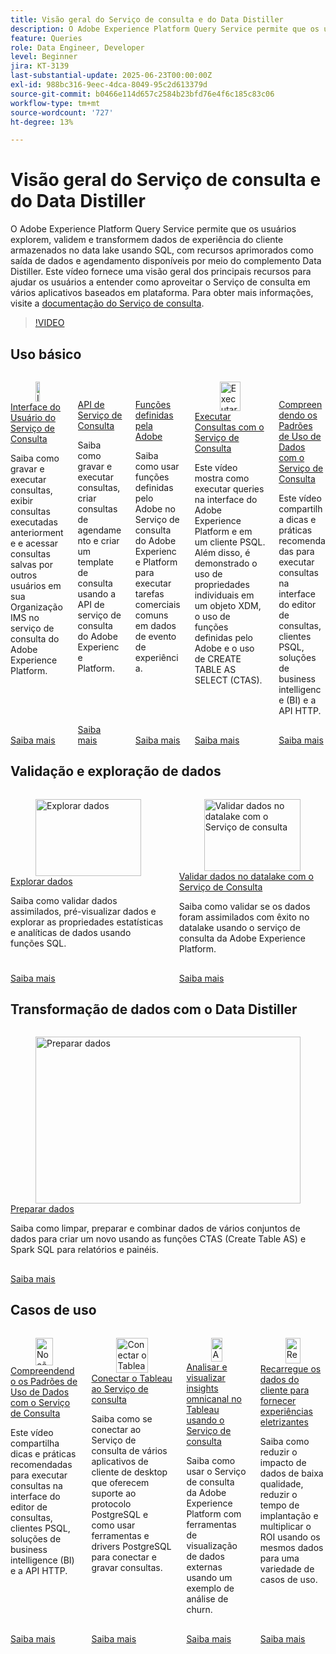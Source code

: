```yaml
---
title: Visão geral do Serviço de consulta e do Data Distiller
description: O Adobe Experience Platform Query Service permite que os usuários explorem, validem e transformem dados de experiência do cliente armazenados no data lake usando SQL, com recursos aprimorados como saída de dados e agendamento disponíveis por meio do complemento Data Distiller. Este vídeo fornece uma visão geral dos principais recursos para ajudar os usuários a entender como aproveitar o Serviço de consulta em vários aplicativos baseados em plataforma.
feature: Queries
role: Data Engineer, Developer
level: Beginner
jira: KT-3139
last-substantial-update: 2025-06-23T00:00:00Z
exl-id: 988bc316-9eec-4dca-8049-95c2d613379d
source-git-commit: b0466e114d657c2584b23bfd76e4f6c185c83c06
workflow-type: tm+mt
source-wordcount: '727'
ht-degree: 13%

---
```


# Visão geral do Serviço de consulta e do Data Distiller

O Adobe Experience Platform Query Service permite que os usuários explorem, validem e transformem dados de experiência do cliente armazenados no data lake usando SQL, com recursos aprimorados como saída de dados e agendamento disponíveis por meio do complemento Data Distiller. Este vídeo fornece uma visão geral dos principais recursos para ajudar os usuários a entender como aproveitar o Serviço de consulta em vários aplicativos baseados em plataforma. Para obter mais informações, visite a [documentação do Serviço de consulta](https://experienceleague.adobe.com/pt-br/docs/experience-platform/query/home).

>[!VIDEO](https://video.tv.adobe.com/v/33187?learn=on&enablevpops&captions=por_br)

## Uso básico

<!-- CARDS
* query-service-ui.md
* query-service-api.md
* adobe-defined-functions.md
* run-queries.md
* understanding-data-usage-patterns-with-query-service.md
-->
<!-- START CARDS HTML - DO NOT MODIFY BY HAND -->
<div class="columns">
    <div class="column is-half-tablet is-half-desktop is-one-third-widescreen" aria-label="Query Service UI">
        <div class="card" style="height: 100%; display: flex; flex-direction: column; height: 100%;">
            <div class="card-image">
                <figure class="image x-is-16by9">
                    <a href="query-service-ui.md" title="Interface do usuário do serviço de consulta" target="_blank" rel="referrer">
                        <img class="is-bordered-r-small" src="https://video.tv.adobe.com/v/333403?format=jpeg&nocache=1740415310696" alt="Interface do usuário do serviço de consulta"
                             style="width: 100%; aspect-ratio: 16 / 9; object-fit: cover; overflow: hidden; display: block; margin: auto;">
                    </a>
                </figure>
            </div>
            <div class="card-content is-padded-small" style="display: flex; flex-direction: column; flex-grow: 1; justify-content: space-between;">
                <div class="top-card-content">
                    <p class="headline is-size-6 has-text-weight-bold">
                        <a href="query-service-ui.md" target="_blank" rel="referrer" title="Interface do usuário do serviço de consulta">Interface do Usuário do Serviço de Consulta</a>
                    </p>
                    <p class="is-size-6">Saiba como gravar e executar consultas, exibir consultas executadas anteriormente e acessar consultas salvas por outros usuários em sua Organização IMS no serviço de consulta do Adobe Experience Platform.</p>
                </div>
                <a href="query-service-ui.md" target="_blank" rel="referrer" class="spectrum-Button spectrum-Button--outline spectrum-Button--primary spectrum-Button--sizeM" style="align-self: flex-start; margin-top: 1rem;">
                    <span class="spectrum-Button-label has-no-wrap has-text-weight-bold">Saiba mais</span>
                </a>
            </div>
        </div>
    </div>
    <div class="column is-half-tablet is-half-desktop is-one-third-widescreen" aria-label="Query Service API">
        <div class="card" style="height: 100%; display: flex; flex-direction: column; height: 100%;">
            <div class="card-image">
                <figure class="image x-is-16by9">
                    <a href="query-service-api.md" title="API do serviço de consulta" target="_blank" rel="referrer">
                        <img class="is-bordered-r-small" src="https://video.tv.adobe.com/v/333700?format=jpeg&nocache=1740415310716" alt="API do serviço de consulta"
                             style="width: 100%; aspect-ratio: 16 / 9; object-fit: cover; overflow: hidden; display: block; margin: auto;">
                    </a>
                </figure>
            </div>
            <div class="card-content is-padded-small" style="display: flex; flex-direction: column; flex-grow: 1; justify-content: space-between;">
                <div class="top-card-content">
                    <p class="headline is-size-6 has-text-weight-bold">
                        <a href="query-service-api.md" target="_blank" rel="referrer" title="API do serviço de consulta">API de Serviço de Consulta</a>
                    </p>
                    <p class="is-size-6">Saiba como gravar e executar consultas, criar consultas de agendamento e criar um template de consulta usando a API de serviço de consulta do Adobe Experience Platform.</p>
                </div>
                <a href="query-service-api.md" target="_blank" rel="referrer" class="spectrum-Button spectrum-Button--outline spectrum-Button--primary spectrum-Button--sizeM" style="align-self: flex-start; margin-top: 1rem;">
                    <span class="spectrum-Button-label has-no-wrap has-text-weight-bold">Saiba mais</span>
                </a>
            </div>
        </div>
    </div>
    <div class="column is-half-tablet is-half-desktop is-one-third-widescreen" aria-label="Adobe Defined Functions">
        <div class="card" style="height: 100%; display: flex; flex-direction: column; height: 100%;">
            <div class="card-image">
                <figure class="image x-is-16by9">
                    <a href="adobe-defined-functions.md" title="Funções definidas pelo Adobe" target="_blank" rel="referrer">
                        <img class="is-bordered-r-small" src="https://video.tv.adobe.com/v/333701?format=jpeg&nocache=1740415310668" alt="Funções definidas pelo Adobe"
                             style="width: 100%; aspect-ratio: 16 / 9; object-fit: cover; overflow: hidden; display: block; margin: auto;">
                    </a>
                </figure>
            </div>
            <div class="card-content is-padded-small" style="display: flex; flex-direction: column; flex-grow: 1; justify-content: space-between;">
                <div class="top-card-content">
                    <p class="headline is-size-6 has-text-weight-bold">
                        <a href="adobe-defined-functions.md" target="_blank" rel="referrer" title="Funções definidas pelo Adobe">Funções definidas pela Adobe</a>
                    </p>
                    <p class="is-size-6">Saiba como usar funções definidas pelo Adobe no Serviço de consulta do Adobe Experience Platform para executar tarefas comerciais comuns em dados de evento de experiência.</p>
                </div>
                <a href="adobe-defined-functions.md" target="_blank" rel="referrer" class="spectrum-Button spectrum-Button--outline spectrum-Button--primary spectrum-Button--sizeM" style="align-self: flex-start; margin-top: 1rem;">
                    <span class="spectrum-Button-label has-no-wrap has-text-weight-bold">Saiba mais</span>
                </a>
            </div>
        </div>
    </div>
    <div class="column is-half-tablet is-half-desktop is-one-third-widescreen" aria-label="Run Queries with Query Service">
        <div class="card" style="height: 100%; display: flex; flex-direction: column; height: 100%;">
            <div class="card-image">
                <figure class="image x-is-16by9">
                    <a href="run-queries.md" title="Executar consultas com o serviço de consulta" target="_blank" rel="referrer">
                        <img class="is-bordered-r-small" src="https://video.tv.adobe.com/v/33393?format=jpeg&nocache=1740415310683&captions=por_br" alt="Executar consultas com o serviço de consulta"
                             style="width: 100%; aspect-ratio: 16 / 9; object-fit: cover; overflow: hidden; display: block; margin: auto;">
                    </a>
                </figure>
            </div>
            <div class="card-content is-padded-small" style="display: flex; flex-direction: column; flex-grow: 1; justify-content: space-between;">
                <div class="top-card-content">
                    <p class="headline is-size-6 has-text-weight-bold">
                        <a href="run-queries.md" target="_blank" rel="referrer" title="Executar consultas com o serviço de consulta">Executar Consultas com o Serviço de Consulta</a>
                    </p>
                    <p class="is-size-6">Este vídeo mostra como executar queries na interface do Adobe Experience Platform e em um cliente PSQL. Além disso, é demonstrado o uso de propriedades individuais em um objeto XDM, o uso de funções definidas pelo Adobe e o uso de CREATE TABLE AS SELECT (CTAS).</p>
                </div>
                <a href="run-queries.md" target="_blank" rel="referrer" class="spectrum-Button spectrum-Button--outline spectrum-Button--primary spectrum-Button--sizeM" style="align-self: flex-start; margin-top: 1rem;">
                    <span class="spectrum-Button-label has-no-wrap has-text-weight-bold">Saiba mais</span>
                </a>
            </div>
        </div>
    </div>
    <div class="column is-half-tablet is-half-desktop is-one-third-widescreen" aria-label="Understanding Data Usage Patterns with Query Service">
        <div class="card" style="height: 100%; display: flex; flex-direction: column; height: 100%;">
            <div class="card-image">
                <figure class="image x-is-16by9">
                    <a href="understanding-data-usage-patterns-with-query-service.md" title="Noções básicas sobre padrões de uso de dados com o serviço de consulta" target="_blank" rel="referrer">
                        <img class="is-bordered-r-small" src="https://video.tv.adobe.com/v/33186?format=jpeg&nocache=1740415310706&captions=por_br" alt="Noções básicas sobre padrões de uso de dados com o serviço de consulta"
                             style="width: 100%; aspect-ratio: 16 / 9; object-fit: cover; overflow: hidden; display: block; margin: auto;">
                    </a>
                </figure>
            </div>
            <div class="card-content is-padded-small" style="display: flex; flex-direction: column; flex-grow: 1; justify-content: space-between;">
                <div class="top-card-content">
                    <p class="headline is-size-6 has-text-weight-bold">
                        <a href="understanding-data-usage-patterns-with-query-service.md" target="_blank" rel="referrer" title="Noções básicas sobre padrões de uso de dados com o serviço de consulta">Compreendendo os Padrões de Uso de Dados com o Serviço de Consulta</a>
                    </p>
                    <p class="is-size-6">Este vídeo compartilha dicas e práticas recomendadas para executar consultas na interface do editor de consultas, clientes PSQL, soluções de business intelligence (BI) e a API HTTP.</p>
                </div>
                <a href="understanding-data-usage-patterns-with-query-service.md" target="_blank" rel="referrer" class="spectrum-Button spectrum-Button--outline spectrum-Button--primary spectrum-Button--sizeM" style="align-self: flex-start; margin-top: 1rem;">
                    <span class="spectrum-Button-label has-no-wrap has-text-weight-bold">Saiba mais</span>
                </a>
            </div>
        </div>
    </div>
</div>
<!-- END CARDS HTML - DO NOT MODIFY BY HAND -->

## Validação e exploração de dados

<!-- CARDS
* explore-data.md
* validate-data-in-the-datalake.md
* 
-->
<!-- START CARDS HTML - DO NOT MODIFY BY HAND -->
<div class="columns">
    <div class="column is-half-tablet is-half-desktop is-one-third-widescreen" aria-label="Explore data">
        <div class="card" style="height: 100%; display: flex; flex-direction: column; height: 100%;">
            <div class="card-image">
                <figure class="image x-is-16by9">
                    <a href="explore-data.md" title="Explorar dados" target="_blank" rel="referrer">
                        <img class="is-bordered-r-small" src="https://video.tv.adobe.com/v/333415?format=jpeg&nocache=1740415312087" alt="Explorar dados"
                             style="width: 100%; aspect-ratio: 16 / 9; object-fit: cover; overflow: hidden; display: block; margin: auto;">
                    </a>
                </figure>
            </div>
            <div class="card-content is-padded-small" style="display: flex; flex-direction: column; flex-grow: 1; justify-content: space-between;">
                <div class="top-card-content">
                    <p class="headline is-size-6 has-text-weight-bold">
                        <a href="explore-data.md" target="_blank" rel="referrer" title="Explorar dados">Explorar dados</a>
                    </p>
                    <p class="is-size-6">Saiba como validar dados assimilados, pré-visualizar dados e explorar as propriedades estatísticas e analíticas de dados usando funções SQL.</p>
                </div>
                <a href="explore-data.md" target="_blank" rel="referrer" class="spectrum-Button spectrum-Button--outline spectrum-Button--primary spectrum-Button--sizeM" style="align-self: flex-start; margin-top: 1rem;">
                    <span class="spectrum-Button-label has-no-wrap has-text-weight-bold">Saiba mais</span>
                </a>
            </div>
        </div>
    </div>
    <div class="column is-half-tablet is-half-desktop is-one-third-widescreen" aria-label="Validate data in the datalake with Query Service">
        <div class="card" style="height: 100%; display: flex; flex-direction: column; height: 100%;">
            <div class="card-image">
                <figure class="image x-is-16by9">
                    <a href="validate-data-in-the-datalake.md" title="Validar dados no datalake com o Serviço de consulta" target="_blank" rel="referrer">
                        <img class="is-bordered-r-small" src="https://video.tv.adobe.com/v/3445682?format=jpeg&nocache=1740415312076&captions=por_br" alt="Validar dados no datalake com o Serviço de consulta"
                             style="width: 100%; aspect-ratio: 16 / 9; object-fit: cover; overflow: hidden; display: block; margin: auto;">
                    </a>
                </figure>
            </div>
            <div class="card-content is-padded-small" style="display: flex; flex-direction: column; flex-grow: 1; justify-content: space-between;">
                <div class="top-card-content">
                    <p class="headline is-size-6 has-text-weight-bold">
                        <a href="validate-data-in-the-datalake.md" target="_blank" rel="referrer" title="Validar dados no datalake com o Serviço de consulta">Validar dados no datalake com o Serviço de Consulta</a>
                    </p>
                    <p class="is-size-6">Saiba como validar se os dados foram assimilados com êxito no datalake usando o serviço de consulta da Adobe Experience Platform.</p>
                </div>
                <a href="validate-data-in-the-datalake.md" target="_blank" rel="referrer" class="spectrum-Button spectrum-Button--outline spectrum-Button--primary spectrum-Button--sizeM" style="align-self: flex-start; margin-top: 1rem;">
                    <span class="spectrum-Button-label has-no-wrap has-text-weight-bold">Saiba mais</span>
                </a>
            </div>
        </div>
    </div>
</div>
<!-- END CARDS HTML - DO NOT MODIFY BY HAND -->

## Transformação de dados com o Data Distiller

<!-- CARDS
* 
* prepare-data.md
* 
-->
<!-- START CARDS HTML - DO NOT MODIFY BY HAND -->
<div class="columns">
    <div class="column is-half-tablet is-half-desktop is-one-third-widescreen" aria-label="Prepare data">
        <div class="card" style="height: 100%; display: flex; flex-direction: column; height: 100%;">
            <div class="card-image">
                <figure class="image x-is-16by9">
                    <a href="prepare-data.md" title="Preparar dados" target="_blank" rel="referrer">
                        <img class="is-bordered-r-small" src="https://video.tv.adobe.com/v/3475297?format=jpeg&nocache=1740415313086&captions=por_br" alt="Preparar dados"
                             style="width: 100%; aspect-ratio: 16 / 9; object-fit: cover; overflow: hidden; display: block; margin: auto;">
                    </a>
                </figure>
            </div>
            <div class="card-content is-padded-small" style="display: flex; flex-direction: column; flex-grow: 1; justify-content: space-between;">
                <div class="top-card-content">
                    <p class="headline is-size-6 has-text-weight-bold">
                        <a href="prepare-data.md" target="_blank" rel="referrer" title="Preparar dados">Preparar dados</a>
                    </p>
                    <p class="is-size-6">Saiba como limpar, preparar e combinar dados de vários conjuntos de dados para criar um novo usando as funções CTAS (Create Table AS) e Spark SQL para relatórios e painéis.</p>
                </div>
                <a href="prepare-data.md" target="_blank" rel="referrer" class="spectrum-Button spectrum-Button--outline spectrum-Button--primary spectrum-Button--sizeM" style="align-self: flex-start; margin-top: 1rem;">
                    <span class="spectrum-Button-label has-no-wrap has-text-weight-bold">Saiba mais</span>
                </a>
            </div>
        </div>
    </div>
</div>
<!-- END CARDS HTML - DO NOT MODIFY BY HAND -->

## Casos de uso

<!-- CARDS
* understanding-data-usage-patterns-with-query-service.md
* psql-client-tableau.md
* analyze-and-visualize.md
* recharge-your-customer-data.md
-->
<!-- START CARDS HTML - DO NOT MODIFY BY HAND -->
<div class="columns">
    <div class="column is-half-tablet is-half-desktop is-one-third-widescreen" aria-label="Understanding Data Usage Patterns with Query Service">
        <div class="card" style="height: 100%; display: flex; flex-direction: column; height: 100%;">
            <div class="card-image">
                <figure class="image x-is-16by9">
                    <a href="understanding-data-usage-patterns-with-query-service.md" title="Noções básicas sobre padrões de uso de dados com o serviço de consulta" target="_blank" rel="referrer">
                        <img class="is-bordered-r-small" src="https://video.tv.adobe.com/v/33186?format=jpeg&nocache=1740415313190&captions=por_br" alt="Noções básicas sobre padrões de uso de dados com o serviço de consulta"
                             style="width: 100%; aspect-ratio: 16 / 9; object-fit: cover; overflow: hidden; display: block; margin: auto;">
                    </a>
                </figure>
            </div>
            <div class="card-content is-padded-small" style="display: flex; flex-direction: column; flex-grow: 1; justify-content: space-between;">
                <div class="top-card-content">
                    <p class="headline is-size-6 has-text-weight-bold">
                        <a href="understanding-data-usage-patterns-with-query-service.md" target="_blank" rel="referrer" title="Noções básicas sobre padrões de uso de dados com o serviço de consulta">Compreendendo os Padrões de Uso de Dados com o Serviço de Consulta</a>
                    </p>
                    <p class="is-size-6">Este vídeo compartilha dicas e práticas recomendadas para executar consultas na interface do editor de consultas, clientes PSQL, soluções de business intelligence (BI) e a API HTTP.</p>
                </div>
                <a href="understanding-data-usage-patterns-with-query-service.md" target="_blank" rel="referrer" class="spectrum-Button spectrum-Button--outline spectrum-Button--primary spectrum-Button--sizeM" style="align-self: flex-start; margin-top: 1rem;">
                    <span class="spectrum-Button-label has-no-wrap has-text-weight-bold">Saiba mais</span>
                </a>
            </div>
        </div>
    </div>
    <div class="column is-half-tablet is-half-desktop is-one-third-widescreen" aria-label="Connect Tableau to Query Service">
        <div class="card" style="height: 100%; display: flex; flex-direction: column; height: 100%;">
            <div class="card-image">
                <figure class="image x-is-16by9">
                    <a href="psql-client-tableau.md" title="Conectar o Tableau ao Serviço de consulta" target="_blank" rel="referrer">
                        <img class="is-bordered-r-small" src="https://video.tv.adobe.com/v/333702?format=jpeg&nocache=1740415313229" alt="Conectar o Tableau ao Serviço de consulta"
                             style="width: 100%; aspect-ratio: 16 / 9; object-fit: cover; overflow: hidden; display: block; margin: auto;">
                    </a>
                </figure>
            </div>
            <div class="card-content is-padded-small" style="display: flex; flex-direction: column; flex-grow: 1; justify-content: space-between;">
                <div class="top-card-content">
                    <p class="headline is-size-6 has-text-weight-bold">
                        <a href="psql-client-tableau.md" target="_blank" rel="referrer" title="Conectar o Tableau ao Serviço de consulta">Conectar o Tableau ao Serviço de consulta</a>
                    </p>
                    <p class="is-size-6">Saiba como se conectar ao Serviço de consulta de vários aplicativos de cliente de desktop que oferecem suporte ao protocolo PostgreSQL e como usar ferramentas e drivers PostgreSQL para conectar e gravar consultas.</p>
                </div>
                <a href="psql-client-tableau.md" target="_blank" rel="referrer" class="spectrum-Button spectrum-Button--outline spectrum-Button--primary spectrum-Button--sizeM" style="align-self: flex-start; margin-top: 1rem;">
                    <span class="spectrum-Button-label has-no-wrap has-text-weight-bold">Saiba mais</span>
                </a>
            </div>
        </div>
    </div>
    <div class="column is-half-tablet is-half-desktop is-one-third-widescreen" aria-label="Analyze and visualize omni-channel insights in Tableau using Query Service">
        <div class="card" style="height: 100%; display: flex; flex-direction: column; height: 100%;">
            <div class="card-image">
                <figure class="image x-is-16by9">
                    <a href="analyze-and-visualize.md" title="Analisar e visualizar insights omnicanal no Tableau usando o Serviço de consulta" target="_blank" rel="referrer">
                        <img class="is-bordered-r-small" src="https://video.tv.adobe.com/v/342115?format=jpeg&nocache=1740415313204" alt="Analisar e visualizar insights omnicanal no Tableau usando o Serviço de consulta"
                             style="width: 100%; aspect-ratio: 16 / 9; object-fit: cover; overflow: hidden; display: block; margin: auto;">
                    </a>
                </figure>
            </div>
            <div class="card-content is-padded-small" style="display: flex; flex-direction: column; flex-grow: 1; justify-content: space-between;">
                <div class="top-card-content">
                    <p class="headline is-size-6 has-text-weight-bold">
                        <a href="analyze-and-visualize.md" target="_blank" rel="referrer" title="Analisar e visualizar insights omnicanal no Tableau usando o Serviço de consulta">Analisar e visualizar insights omnicanal no Tableau usando o Serviço de consulta</a>
                    </p>
                    <p class="is-size-6">Saiba como usar o Serviço de consulta da Adobe Experience Platform com ferramentas de visualização de dados externas usando um exemplo de análise de churn.</p>
                </div>
                <a href="analyze-and-visualize.md" target="_blank" rel="referrer" class="spectrum-Button spectrum-Button--outline spectrum-Button--primary spectrum-Button--sizeM" style="align-self: flex-start; margin-top: 1rem;">
                    <span class="spectrum-Button-label has-no-wrap has-text-weight-bold">Saiba mais</span>
                </a>
            </div>
        </div>
    </div>
    <div class="column is-half-tablet is-half-desktop is-one-third-widescreen" aria-label="Recharge your customer data to deliver electrifying experiences">
        <div class="card" style="height: 100%; display: flex; flex-direction: column; height: 100%;">
            <div class="card-image">
                <figure class="image x-is-16by9">
                    <a href="recharge-your-customer-data.md" title="Recarregue os dados do cliente para fornecer experiências eletrizantes" target="_blank" rel="referrer">
                        <img class="is-bordered-r-small" src="https://video.tv.adobe.com/v/3454945?format=jpeg&nocache=1740415313218&captions=por_br" alt="Recarregue os dados do cliente para fornecer experiências eletrizantes"
                             style="width: 100%; aspect-ratio: 16 / 9; object-fit: cover; overflow: hidden; display: block; margin: auto;">
                    </a>
                </figure>
            </div>
            <div class="card-content is-padded-small" style="display: flex; flex-direction: column; flex-grow: 1; justify-content: space-between;">
                <div class="top-card-content">
                    <p class="headline is-size-6 has-text-weight-bold">
                        <a href="recharge-your-customer-data.md" target="_blank" rel="referrer" title="Recarregue os dados do cliente para fornecer experiências eletrizantes">Recarregue os dados do cliente para fornecer experiências eletrizantes</a>
                    </p>
                    <p class="is-size-6">Saiba como reduzir o impacto de dados de baixa qualidade, reduzir o tempo de implantação e multiplicar o ROI usando os mesmos dados para uma variedade de casos de uso.</p>
                </div>
                <a href="recharge-your-customer-data.md" target="_blank" rel="referrer" class="spectrum-Button spectrum-Button--outline spectrum-Button--primary spectrum-Button--sizeM" style="align-self: flex-start; margin-top: 1rem;">
                    <span class="spectrum-Button-label has-no-wrap has-text-weight-bold">Saiba mais</span>
                </a>
            </div>
        </div>
    </div>
</div>
<!-- END CARDS HTML - DO NOT MODIFY BY HAND -->
